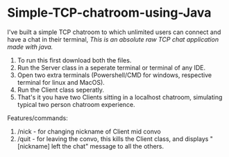 # Simple-TCP-chatroom-using-Java
I've built a simple TCP chatroom to which unlimited users can connect and have a chat in their terminal, *This is an absolute raw TCP chat application made with java.*

1. To run this first download both the files.
2. Run the Server class in a seperate terminal or terminal of any IDE.
3. Open two extra terminals (Powershell/CMD for windows, respective terminal for linux and MacOS).
4. Run the Client class seperatly.
5. That's it you have two Clients sitting in a localhost chatroom, simulating typical two person chatroom experience.

Features/commands:
1. /nick - for changing nickname of Client mid convo
2. /quit - for leaving the convo, this kills the Client class, and displays "[nickname] left the chat" message to all the others.
